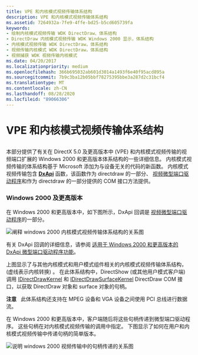 ```yaml
---
title: VPE 和内核模式视频传输体系结构
description: VPE 和内核模式视频传输体系结构
ms.assetid: 7264932a-7fe9-4ffe-bd25-b5cd605739fa
keywords:
- 绘制内核模式视频传输 WDK DirectDraw、体系结构
- DirectDraw 内核模式视频传输 WDK Windows 2000 显示，体系结构
- 内核模式视频传输 WDK DirectDraw，体系结构
- 视频传输内核模式 WDK DirectDraw，体系结构
- 视频捕获 WDK 视频传输内核模式
ms.date: 04/20/2017
ms.localizationpriority: medium
ms.openlocfilehash: 366b695032ab601d3014a1493f6e40f95acd895a
ms.sourcegitcommit: 7b9c3ba12b05bbf78275395bbe3a287d2c31bcf4
ms.translationtype: MT
ms.contentlocale: zh-CN
ms.lasthandoff: 08/28/2020
ms.locfileid: "89066306"
---
```

# <a name="vpe-and-kernel-mode-video-transport-architecture"></a>VPE 和内核模式视频传输体系结构


## <span id="ddk_vpe_and_kernel_mode_video_transport_architecture_gg"></span><span id="DDK_VPE_AND_KERNEL_MODE_VIDEO_TRANSPORT_ARCHITECTURE_GG"></span>


本部分提供了有关在 DirectX 5.0 及更高版本中 (VPE) 和内核模式视频传输的视频端口扩展的 Windows 2000 和更高版本体系结构的一些详细信息。 内核模式视频传输的体系结构基于 Microsoft 添加为与设备无关的代码的新函数。 内核模式视频传输包含 [**DxApi**](/windows-hardware/drivers/ddi/dxapi/nf-dxapi-dxapi) 函数，该函数作为 directdraw 的一部分、 [视频微型端口驱动程序](video-miniport-drivers-in-the-windows-2000-display-driver-model.md)和作为 directdraw 的一部分提供的 COM 接口方法提供。

### <a name="span-idwindows_2000_and_laterspanspan-idwindows_2000_and_laterspanwindows-2000-and-later"></a><span id="windows_2000_and_later"></span><span id="WINDOWS_2000_AND_LATER"></span>Windows 2000 及更高版本

在 Windows 2000 和更高版本中，如下图所示，DxApi 回调是 [视频微型端口驱动程序](video-miniport-drivers-in-the-windows-2000-display-driver-model.md)的一部分。

![阐释 windows 2000 内核模式视频传输体系结构的关系图](images/ddfg011.png)

有关 DxApi 回调的详细信息，请参阅 [适用于 Windows 2000 和更高版本的 DxApi 微型端口驱动程序功能](dxapi-miniport-driver-functions-for-windows-2000-and-later.md)。

上图显示了与其他内核模式和用户模式组件相关的内核模式视频传输体系结构， (虚线表示内核转换) 。 在此体系结构中，DirectShow (或其他用户模式客户端) 调用 [IDirectDrawKernel](/windows-hardware/drivers/ddi/index) 和 [IDirectDrawSurfaceKernel](/windows-hardware/drivers/ddi/index) DirectDraw COM 接口，以获取 DirectDraw 对象和 surface 对象的句柄。

**注意**   此体系结构还支持在 MPEG 设备和 VGA 设备之间使用 PCI 总线进行数据流。

 

在 Windows 2000 和更高版本中，客户端随后将这些句柄传递到微型端口驱动程序。 这些句柄在对内核模式视频传输的调用中指定。 下图显示了如何在用户和内核模式视频传输中传递句柄的简单版本。

![说明 windows 2000 视频传输中的句柄传递的关系图](images/ddfg012.png)

 

